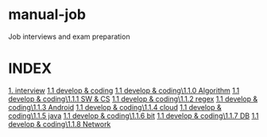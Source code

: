 # manual-job
Job interviews and exam preparation  

# INDEX
[1. interview]()
[1.1 develop & coding]()
[1.1 develop & coding\1.1.0 Algorithm]()
[1.1 develop & coding\1.1.1 SW & CS]()
[1.1 develop & coding\1.1.2 regex]()
[1.1 develop & coding\1.1.3 Android]()
[1.1 develop & coding\1.1.4 cloud]()
[1.1 develop & coding\1.1.5 java]()
[1.1 develop & coding\1.1.6 bit]()
[1.1 develop & coding\1.1.7 DB]()
[1.1 develop & coding\1.1.8 Network]()












